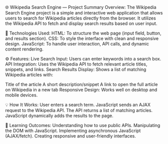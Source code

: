 🌐 Wikipedia Search Engine — Project Summary
Overview:
The Wikipedia Search Engine project is a simple and interactive web application that allows users to search for Wikipedia articles directly from the browser. It utilizes the Wikipedia API to fetch and display search results based on user input.

🔧 Technologies Used:
HTML: To structure the web page (input field, button, and results section).
CSS: To style the interface with clean and responsive design.
JavaScript: To handle user interaction, API calls, and dynamic content rendering.

⚙️ Features:
Live Search Input: Users can enter keywords into a search box.
API Integration: Uses the Wikipedia API to fetch relevant article titles, snippets, and links.
Search Results Display: Shows a list of matching Wikipedia articles with:

Title of the article
A short description/snippet
A link to open the full article on Wikipedia in a new tab
Responsive Design: Works well on desktop and mobile devices.

💡 How It Works:
User enters a search term.
JavaScript sends an AJAX request to the Wikipedia API.
The API returns a list of matching articles.
JavaScript dynamically adds the results to the page.

🚀 Learning Outcomes:
Understanding how to use public APIs.
Manipulating the DOM with JavaScript.
Implementing asynchronous JavaScript (AJAX/fetch).
Creating responsive and user-friendly interfaces.

